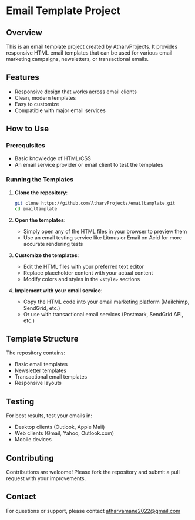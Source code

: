 # Email Template Project

## Overview
This is an email template project created by AtharvProjects. It provides responsive HTML email templates that can be used for various email marketing campaigns, newsletters, or transactional emails.

## Features
- Responsive design that works across email clients
- Clean, modern templates
- Easy to customize
- Compatible with major email services

## How to Use

### Prerequisites
- Basic knowledge of HTML/CSS
- An email service provider or email client to test the templates

### Running the Templates

1. **Clone the repository**:
   ```bash
   git clone https://github.com/AtharvProjects/emailtamplate.git
   cd emailtamplate
   ```

2. **Open the templates**:
   - Simply open any of the HTML files in your browser to preview them
   - Use an email testing service like Litmus or Email on Acid for more accurate rendering tests

3. **Customize the templates**:
   - Edit the HTML files with your preferred text editor
   - Replace placeholder content with your actual content
   - Modify colors and styles in the `<style>` sections

4. **Implement with your email service**:
   - Copy the HTML code into your email marketing platform (Mailchimp, SendGrid, etc.)
   - Or use with transactional email services (Postmark, SendGrid API, etc.)

## Template Structure
The repository contains:
- Basic email templates
- Newsletter templates
- Transactional email templates
- Responsive layouts

## Testing
For best results, test your emails in:
- Desktop clients (Outlook, Apple Mail)
- Web clients (Gmail, Yahoo, Outlook.com)
- Mobile devices

## Contributing
Contributions are welcome! Please fork the repository and submit a pull request with your improvements.

## Contact
For questions or support, please contact atharvamane2022@gmail.com

